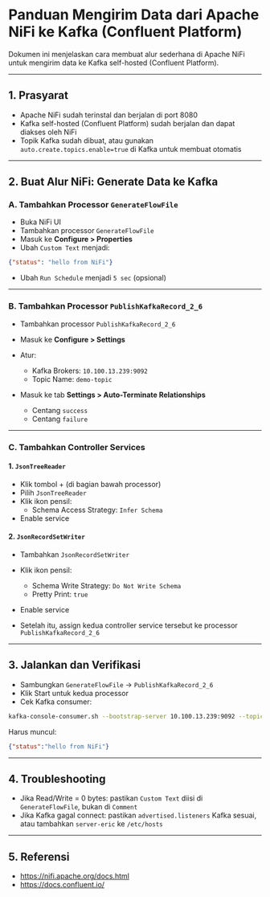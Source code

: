 # Panduan Mengirim Data dari Apache NiFi ke Kafka (Confluent Platform)

Dokumen ini menjelaskan cara membuat alur sederhana di Apache NiFi untuk mengirim data ke Kafka self-hosted (Confluent Platform).

---

## 1. Prasyarat

- Apache NiFi sudah terinstal dan berjalan di port 8080
- Kafka self-hosted (Confluent Platform) sudah berjalan dan dapat diakses oleh NiFi
- Topik Kafka sudah dibuat, atau gunakan `auto.create.topics.enable=true` di Kafka untuk membuat otomatis

---

## 2. Buat Alur NiFi: Generate Data ke Kafka

### A. Tambahkan Processor `GenerateFlowFile`

- Buka NiFi UI
- Tambahkan processor `GenerateFlowFile`
- Masuk ke **Configure > Properties**
- Ubah `Custom Text` menjadi:

```json
{"status": "hello from NiFi"}
```

- Ubah `Run Schedule` menjadi `5 sec` (opsional)

---

### B. Tambahkan Processor `PublishKafkaRecord_2_6`

- Tambahkan processor `PublishKafkaRecord_2_6`
- Masuk ke **Configure > Settings**
- Atur:
  - Kafka Brokers: `10.100.13.239:9092`
  - Topic Name: `demo-topic`

- Masuk ke tab **Settings > Auto-Terminate Relationships**
  - Centang `success`
  - Centang `failure`

---

### C. Tambahkan Controller Services

#### 1. `JsonTreeReader`
- Klik tombol + (di bagian bawah processor)
- Pilih `JsonTreeReader`
- Klik ikon pensil:
  - Schema Access Strategy: `Infer Schema`
- Enable service

#### 2. `JsonRecordSetWriter`
- Tambahkan `JsonRecordSetWriter`
- Klik ikon pensil:
  - Schema Write Strategy: `Do Not Write Schema`
  - Pretty Print: `true`
- Enable service

- Setelah itu, assign kedua controller service tersebut ke processor `PublishKafkaRecord_2_6`

---

## 3. Jalankan dan Verifikasi

- Sambungkan `GenerateFlowFile` → `PublishKafkaRecord_2_6`
- Klik Start untuk kedua processor
- Cek Kafka consumer:

```bash
kafka-console-consumer.sh --bootstrap-server 10.100.13.239:9092 --topic demo-topic --from-beginning
```

Harus muncul:

```json
{"status":"hello from NiFi"}
```

---

## 4. Troubleshooting

- Jika Read/Write = 0 bytes: pastikan `Custom Text` diisi di `GenerateFlowFile`, bukan di `Comment`
- Jika Kafka gagal connect: pastikan `advertised.listeners` Kafka sesuai, atau tambahkan `server-eric` ke `/etc/hosts`

---

## 5. Referensi

- https://nifi.apache.org/docs.html
- https://docs.confluent.io/
